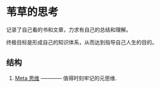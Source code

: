 # 苇草的思考

记录了自己看的书和文章，力求有自己的总结和理解。

终极目标是形成自己的知识体系，从而达到指导自己人生的目的。

## 结构

1. [Meta 思维](/Meta思维/Meta思维.md) ———— 值得时刻牢记的元思维.